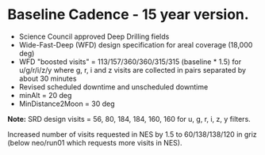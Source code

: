 # Baseline Cadence - 15 year version.

* Science Council approved Deep Drilling fields
* Wide-Fast-Deep (WFD) design specification for areal coverage (18,000 deg)
* WFD "boosted visits" = 113/157/360/360/315/315 (baseline * 1.5) for u/g/r/i/z/y
  where g, r, i and z visits are collected in pairs separated by 
  about 30 minutes
* Revised scheduled downtime and unscheduled downtime
* minAlt = 20 deg
* MinDistance2Moon = 30 deg

**Note:** 
SRD design visits = 56, 80, 184, 184, 160, 160 for u, g, r, i, z, y filters.

Increased number of visits requested in NES by 1.5 to 60/138/138/120 in griz
(below neo/run01 which requests more visits in NES).
